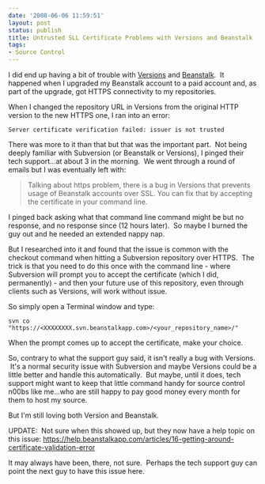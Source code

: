 ```yaml
---
date: '2008-06-06 11:59:51'
layout: post
status: publish
title: Untrusted SLL Certificate Problems with Versions and Beanstalk
tags:
- Source Control
---
```


I did end up having a bit of trouble with [Versions](http://www.versionsapp.com/) and [Beanstalk](http://www.beanstalkapp.com).  It happened when I upgraded my Beanstalk account to a paid account and, as part of the upgrade, got HTTPS connectivity to my repositories.

When I changed the repository URL in Versions from the original HTTP version to the new HTTPS one, I ran into an error:

    
    Server certificate verification failed: issuer is not trusted


There was more to it than that but that was the important part.  Not being deeply familiar with Subversion (or Beanstalk or Versions), I pinged their tech support...at about 3 in the morning.  We went through a round of emails but I was eventually left with:


> Talking about https problem, there is a bug in Versions that prevents usage of Beanstalk accounts over SSL. You can fix that by accepting the certificate in your command line.


I pinged back asking what that command line command might be but no response, and no response since (12 hours later).  So maybe I burned the guy out and he needed an extended nappy nap.

But I researched into it and found that the issue is common with the checkout command when hitting a Subversion repository over HTTPS.  The trick is that you need to do this once with the command line - where Subversion will prompt you to accept the certificate (which I did, permanently) - and then your future use of this repository, even through clients such as Versions, will work without issue.

So simply open a Terminal window and type:

    
    svn co "https://<XXXXXXXX.svn.beanstalkapp.com>/<your_repository_name>/"


When the prompt comes up to accept the certificate, make your choice.

So, contrary to what the support guy said, it isn't really a bug with Versions.  It's a normal security issue with Subversion and maybe Versions could be a little better and handle this automatically.  But maybe, until it does, tech support might want to keep that little command handy for source control n00bs like me...who are still happy to pay good money every month for them to host my source.

But I'm still loving both Version and Beanstalk.

UPDATE:  Not sure when this showed up, but they now have a help topic on this issue: https://help.beanstalkapp.com/articles/16-getting-around-certificate-validation-error

It may always have been, there, not sure.  Perhaps the tech support guy can point the next guy to have this issue here.
